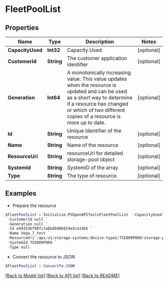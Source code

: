 # FleetPoolList
## Properties

Name | Type | Description | Notes
------------ | ------------- | ------------- | -------------
**CapacityUsed** | **Int32** | Capacity Used | [optional] 
**CustomerId** | **String** | The customer application identifier | [optional] 
**Generation** | **Int64** | A monotonically increasing value. This value updates when the resource is updated and can be used as a short way to determine if a resource has changed or which of two different copies of a resource is more up to date. | [optional] 
**Id** | **String** | Unique Identifier of the resource           | [optional] 
**Name** | **String** | Name of the resource | [optional] 
**ResourceUri** | **String** | resourceUri for detailed storage-pool object        | [optional] 
**SystemId** | **String** | SystemID of the array | [optional] 
**Type** | **String** | The type of resource. | [optional] 

## Examples

- Prepare the resource
```powershell
$FleetPoolList = Initialize-PSOpenAPIToolsFleetPoolList  -CapacityUsed 56446 `
 -CustomerId null `
 -Generation null `
 -Id e9d353bf98fc1a6bdb90b824e3ca14b5 `
 -Name Vega_7_test `
 -ResourceUri /api/v1/storage-systems/device-type1/7CE809P009/storage-pools/8fdba044f8d90c7922c17b9340b65178 `
 -SystemId 7CE809P009 `
 -Type null
```

- Convert the resource to JSON
```powershell
$FleetPoolList | ConvertTo-JSON
```

[[Back to Model list]](../README.md#documentation-for-models) [[Back to API list]](../README.md#documentation-for-api-endpoints) [[Back to README]](../README.md)

